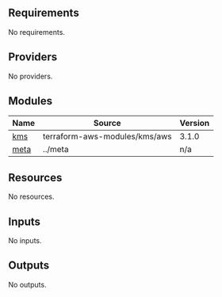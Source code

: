 <!-- BEGIN_TF_DOCS -->
## Requirements

No requirements.

## Providers

No providers.

## Modules

| Name | Source | Version |
|------|--------|---------|
| <a name="module_kms"></a> [kms](#module\_kms) | terraform-aws-modules/kms/aws | 3.1.0 |
| <a name="module_meta"></a> [meta](#module\_meta) | ../meta | n/a |

## Resources

No resources.

## Inputs

No inputs.

## Outputs

No outputs.
<!-- END_TF_DOCS -->